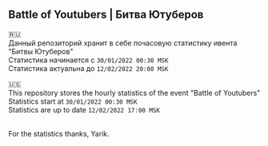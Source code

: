 <h2>Battle of Youtubers | Битва Ютуберов</h1>

🇷🇺<br>
Данный репозиторий хранит в себе почасовую статистику ивента "Битвы Ютуберов"<br>
Статистика начинается с `30/01/2022 00:30 MSK`<br>
Статистика актуальна до `12/02/2022 20:00 MSK`

🇺🇸<br>
This repository stores the hourly statistics of the event "Battle of Youtubers"<br>
Statistics start at `30/01/2022 00:30 MSK`<br>
Statistics are up to date `12/02/2022 17:00 MSK`

<br>
For the statistics thanks, Yarik.
